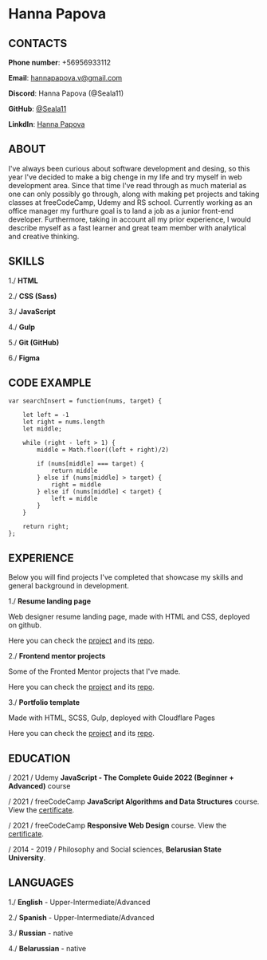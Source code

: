 # **Hanna Papova**

##  CONTACTS

**Phone number**: +56956933112  

**Email**: hannapapova.v@gmail.com  

**Discord**: Hanna Papova (@Seala11)  

**GitHub**: [@Seala11](https://github.com/Seala11)  

**LinkdIn**: [Hanna Papova](https://www.linkedin.com/in/hanna-papova-56a0776b/)  


##  ABOUT

I've always been curious about software development and desing, so this year I've decided to make a big chenge in my life and try myself in web development area. Since that time I've read through as much material as one can only possibly go through, along with making pet projects and taking classes at freeCodeCamp, Udemy and RS school. Currently working as an office manager my furthure goal is to land a job as a junior front-end developer. Furthermore, taking in account all my prior experience,  I would describe myself as a fast learner and great team member with analytical and creative thinking. 

##  SKILLS

1./ **HTML**  

2./ **CSS (Sass)**  

3./ **JavaScript**  

4./ **Gulp**  

5./ **Git (GitHub)**  

6./ **Figma**  


##  CODE EXAMPLE

```
var searchInsert = function(nums, target) {
    
    let left = -1
    let right = nums.length 
    let middle; 
    
    while (right - left > 1) {
        middle = Math.floor((left + right)/2)
        
        if (nums[middle] === target) {
            return middle
        } else if (nums[middle] > target) {
            right = middle
        } else if (nums[middle] < target) {
            left = middle
        }
    }

    return right;
};
  ```

## EXPERIENCE

Below you will find projects I've completed that showcase my skills and general background in development.

1./ **Resume landing page**  

Web designer resume landing page, made with HTML and CSS, deployed on github.  

Here you can check the [project][1] and its [repo][2].  

[1]: https://slovoo.github.io/resume/ "view the project"
[2]: https://github.com/Slovoo/resume "resume landing page repo"

2./ **Frontend mentor projects**  

Some of the Fronted Mentor projects that I've made.  

Here you can check the [project][3] and its [repo][4].  

[3]: https://frontend-mentor-challenges11.netlify.app/ "view the project"
[4]: https://github.com/Seala11/Frontend-Mentor-Projects "fronted mentor repo"

3./ **Portfolio template**  

Made with HTML, SCSS, Gulp, deployed with Cloudflare Pages  

Here you can check the [project][5] and its [repo][6].  

[5]: https://portfolio-template-seala.pages.dev/ "view the project"
[6]: https://github.com/Seala11/Portfolio-template-scss "portfolio repo"  

##  EDUCATION

/ 2021 / Udemy **JavaScript - The Complete Guide 2022 (Beginner + Advanced)** course

/ 2021 / freeCodeCamp **JavaScript Algorithms and Data Structures** course. View the [certificate](https://www.freecodecamp.org/certification/seala/javascript-algorithms-and-data-structures "click to check the certificate").

/ 2021 / freeCodeCamp **Responsive Web Design** course. View the [certificate](https://www.freecodecamp.org/certification/seala/responsive-web-design "click to check the certificate").

/ 2014 - 2019 / Philosophy and Social sciences, **Belarusian State University**.


##  LANGUAGES

1./ **English** - Upper-Intermediate/Advanced  

2./ **Spanish** - Upper-Intermediate/Advanced  

3./ **Russian** - native  

4./ **Belarussian** - native
